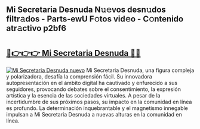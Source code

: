## Mi Secretaria Desnuda N𝚞𝚎vos desn𝚞dos filtr𝚊dos - Parts-ewU F𝚘tos vid𝚎o - C𝚘ntenido atr𝚊ctivo p2bf6

# <h2><a href="http://mbc7bwr.tromn.icu/?c=Mi+Secretaria+Desnuda">🔗👉👉👉 Mi Secretaria Desnuda 🔗🔗</a></h2>

[![Mi Secretaria Desnuda nuevo](https://i.imgur.com/pEAQMta.gif)](http://mbc7bwr.tromn.icu/?c=Mi+Secretaria+Desnuda)
Mi Secretaria Desnuda, una figura compleja y polarizadora, desafía la comprensión fácil. Su innovadora autopresentación en el ámbito digital ha cautivado y enfurecido a sus seguidores, provocando debates sobre el consentimiento, la expresión artística y la esencia de las sociedades virtuales. A pesar de la incertidumbre de sus próximos pasos, su impacto en la comunidad en línea es profundo. La determinación inquebrantable y el magnetismo innegable impulsan a Mi Secretaria Desnuda a nuevas alturas en la comunidad en línea.

